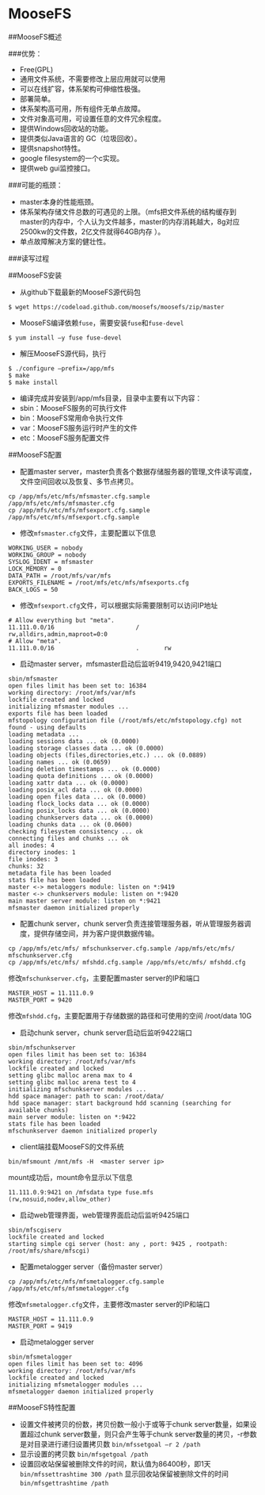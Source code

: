 # MooseFS
##MooseFS概述

###优势：
  - Free(GPL)
  - 通用文件系统，不需要修改上层应用就可以使用
  - 可以在线扩容，体系架构可伸缩性极强。
  - 部署简单。
  - 体系架构高可用，所有组件无单点故障。
  - 文件对象高可用，可设置任意的文件冗余程度。
  - 提供Windows回收站的功能。
  - 提供类似Java语言的 GC（垃圾回收）。
  - 提供snapshot特性。
  - google filesystem的一个c实现。
  - 提供web gui监控接口。

###可能的瓶颈：
  - master本身的性能瓶颈。
  - 体系架构存储文件总数的可遇见的上限。（mfs把文件系统的结构缓存到master的内存中，个人认为文件越多，master的内存消耗越大，8g对应2500kw的文件数，2亿文件就得64GB内存 ）。
  - 单点故障解决方案的健壮性。


###读写过程


 
 
 
##MooseFS安装
- 从github下载最新的MooseFS源代码包
```
$ wget https://codeload.github.com/moosefs/moosefs/zip/master
```
- MooseFS编译依赖`fuse`，需要安装`fuse`和`fuse-devel`
```
$ yum install –y fuse fuse-devel
```
- 解压MooseFS源代码，执行
```
$ ./configure –prefix=/app/mfs 
$ make
$ make install
```
- 编译完成并安装到/app/mfs目录，目录中主要有以下内容：
 - sbin：MooseFS服务的可执行文件
 - bin：MooseFS常用命令执行文件
 - var：MooseFS服务运行时产生的文件
 - etc：MooseFS服务配置文件

##MooseFS配置
- 配置master server，master负责各个数据存储服务器的管理,文件读写调度，文件空间回收以及恢复、多节点拷贝。
```
cp /app/mfs/etc/mfs/mfsmaster.cfg.sample /app/mfs/etc/mfs/mfsmaster.cfg
cp /app/mfs/etc/mfs/mfsexport.cfg.sample /app/mfs/etc/mfs/mfsexport.cfg.sample
```
- 修改`mfsmaster.cfg`文件，主要配置以下信息
```
WORKING_USER = nobody
WORKING_GROUP = nobody
SYSLOG_IDENT = mfsmaster
LOCK_MEMORY = 0
DATA_PATH = /root/mfs/var/mfs
EXPORTS_FILENAME = /root/mfs/etc/mfs/mfsexports.cfg
BACK_LOGS = 50
```
 
- 修改`mfsexport.cfg`文件，可以根据实际需要限制可以访问IP地址
```
# Allow everything but "meta".
11.111.0.0/16                       /       rw,alldirs,admin,maproot=0:0
# Allow "meta".
11.111.0.0/16                       .       rw
```
- 启动master server，mfsmaster启动后监听9419,9420,9421端口
```
sbin/mfsmaster
open files limit has been set to: 16384
working directory: /root/mfs/var/mfs
lockfile created and locked
initializing mfsmaster modules ...
exports file has been loaded
mfstopology configuration file (/root/mfs/etc/mfstopology.cfg) not found - using defaults
loading metadata ...
loading sessions data ... ok (0.0000)
loading storage classes data ... ok (0.0000)
loading objects (files,directories,etc.) ... ok (0.0889)
loading names ... ok (0.0659)
loading deletion timestamps ... ok (0.0000)
loading quota definitions ... ok (0.0000)
loading xattr data ... ok (0.0000)
loading posix_acl data ... ok (0.0000)
loading open files data ... ok (0.0000)
loading flock_locks data ... ok (0.0000)
loading posix_locks data ... ok (0.0000)
loading chunkservers data ... ok (0.0000)
loading chunks data ... ok (0.0600)
checking filesystem consistency ... ok
connecting files and chunks ... ok
all inodes: 4
directory inodes: 1
file inodes: 3
chunks: 32
metadata file has been loaded
stats file has been loaded
master <-> metaloggers module: listen on *:9419
master <-> chunkservers module: listen on *:9420
main master server module: listen on *:9421
mfsmaster daemon initialized properly
```

- 配置chunk server，chunk server负责连接管理服务器，听从管理服务器调度，提供存储空间，并为客户提供数据传输。
```
cp /app/mfs/etc/mfs/ mfschunkserver.cfg.sample /app/mfs/etc/mfs/ mfschunkserver.cfg
cp /app/mfs/etc/mfs/ mfshdd.cfg.sample /app/mfs/etc/mfs/ mfshdd.cfg
```
修改`mfschunkserver.cfg`，主要配置master server的IP和端口
```
MASTER_HOST = 11.111.0.9
MASTER_PORT = 9420
```
修改`mfshdd.cfg`，主要配置用于存储数据的路径和可使用的空间
/root/data 10G
- 启动chunk server，chunk server启动后监听9422端口
```
sbin/mfschunkserver
open files limit has been set to: 16384
working directory: /root/mfs/var/mfs
lockfile created and locked
setting glibc malloc arena max to 4
setting glibc malloc arena test to 4
initializing mfschunkserver modules ...
hdd space manager: path to scan: /root/data/
hdd space manager: start background hdd scanning (searching for available chunks)
main server module: listen on *:9422
stats file has been loaded
mfschunkserver daemon initialized properly
```

- client端挂载MooseFS的文件系统
```
bin/mfsmount /mnt/mfs -H  <master server ip>
```
mount成功后，mount命令显示以下信息
```
11.111.0.9:9421 on /mfsdata type fuse.mfs (rw,nosuid,nodev,allow_other)
```
- 启动web管理界面，web管理界面启动后监听9425端口
```
sbin/mfscgiserv
lockfile created and locked
starting simple cgi server (host: any , port: 9425 , rootpath: /root/mfs/share/mfscgi)
```
- 配置metalogger server（备份master server）
```
cp /app/mfs/etc/mfs/mfsmetalogger.cfg.sample /app/mfs/etc/mfs/mfsmetalogger.cfg
```
修改`mfsmetalogger.cfg`文件，主要修改master server的IP和端口
```
MASTER_HOST = 11.111.0.9
MASTER_PORT = 9419
```
- 启动metalogger server
```
sbin/mfsmetalogger
open files limit has been set to: 4096
working directory: /root/mfs/var/mfs
lockfile created and locked
initializing mfsmetalogger modules ...
mfsmetalogger daemon initialized properly
``` 
##MooseFS特性配置
- 设置文件被拷贝的份数，拷贝份数一般小于或等于chunk server数量，如果设置超过chunk server数量，则只会产生等于chunk server数量的拷贝，-r参数是对目录进行递归设置拷贝数
`bin/mfssetgoal –r 2 /path`
- 显示设置的拷贝数
`bin/mfsgetgoal /path`
- 设置回收站保留被删除文件的时间，默认值为86400秒，即1天
```bin/mfssettrashtime 300 /path```
显示回收站保留被删除文件的时间
```bin/mfsgettrashtime /path```